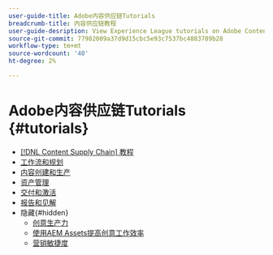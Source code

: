 ```yaml
---
user-guide-title: Adobe内容供应链Tutorials
breadcrumb-title: 内容供应链教程
user-guide-desription: View Experience League tutorials on Adobe Content Supply Chain, the simplified promise of Adobe's solutions to help organizations accelerate and scale content creation, improve content engagement and ROI, and deliver the content that fuels digital engagements buyers prefer.
source-git-commit: 77982009a37d9d15cbc5e93c7537bc4883789b28
workflow-type: tm+mt
source-wordcount: '40'
ht-degree: 2%

---
```



# Adobe内容供应链Tutorials {#tutorials}

+ [[!DNL Content Supply Chain] 教程](overview.md)
+ [工作流和规划](workflow-and-planning.md)
+ [内容创建和生产](content-creation-and-production.md)
+ [资产管理](asset-management.md)
+ [交付和激活](delivery-and-activation.md)
+ [报告和见解](reporting-and-insights.md)
+ 隐藏{#hidden}
   + [创意生产力](creative-productivity.md)
   + [使用AEM Assets提高创意工作效率](creative-productivity-aemassets.md)
   + [营销敏捷度](marketing-agility.md)